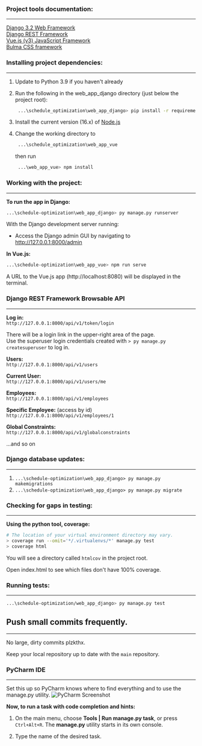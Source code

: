 ### Project tools documentation:  
___

[Django 3.2 Web Framework](https://docs.djangoproject.com/en/3.2/contents/)  
[Django REST Framework](https://www.django-rest-framework.org/)  
[Vue.js (v3) JavaScript Framework](https://v3.vuejs.org/)  
[Bulma CSS framework](https://bulma.io/documentation/)  


### Installing project dependencies:  
___

1. Update to Python 3.9 if you haven't already


2. Run the following in the web_app_django directory (just below the project root):  
   ```bash
    ...\schedule_optimization\web_app_django> pip install -r requirements.txt
    ```

3. Install the current version (16.x) of [Node.js](https://nodejs.org/en/download/current/)


4. Change the working directory to

   ```bash
    ...\schedule_optimization\web_app_vue
    ```
   then run
   ```bash
    ...\web_app_vue> npm install
    ```

### Working with the project:
___

**To run the app in Django:**
```bash
...\schedule-optimization\web_app_django> py manage.py runserver
```

With the Django development server running:
- Access the Django admin GUI by navigating to http://127.0.0.1:8000/admin

**In Vue.js:**
```bash
...\schedule-optimization\web_app_vue> npm run serve
```

A URL to the Vue.js app (http://localhost:8080) will be displayed in the terminal.

### Django REST Framework Browsable API
___
**Log in:**  
`http://127.0.0.1:8000/api/v1/token/login`  

There will be a login link in the upper-right area of the page.  
Use the superuser login credentials created with `> py manage.py createsuperuser` to log in.

**Users:**  
`http://127.0.0.1:8000/api/v1/users`

**Current User:**  
`http://127.0.0.1:8000/api/v1/users/me`

**Employees:**  
`http://127.0.0.1:8000/api/v1/employees`

**Specific Employee:** (access by id)  
`http://127.0.0.1:8000/api/v1/employees/1`

**Global Constraints:**  
`http://127.0.0.1:8000/api/v1/globalconstraints`

...and so on

### Django database updates:
___
1. `...\schedule-optimization\web_app_django> py manage.py makemigrations`
2. `...\schedule-optimization\web_app_django> py manage.py migrate`

### Checking for gaps in testing:
___
**Using the python tool, coverage:**
```bash
# The location of your virtual environment directory may vary.
> coverage run --omit='*/.virtualenvs/*' manage.py test
> coverage html
```
You will see a directory called `htmlcov` in the project root.

Open index.html to see which files don't have 100% coverage.

### Running tests:
___
```bash
...\schedule-optimization/web_app_django> py manage.py test
```

## Push small commits frequently.
___
No large, dirty commits plzkthx.

Keep your local repository up to date with the `main` repository.

### PyCharm IDE
___
Set this up so PyCharm knows where to find everything and to use the manage.py utility.
![PyCharm Screenshot](https://github.com/CSCI-540-SDP/schedule-optimization-web-app-stack-force/blob/main/images/pycharm_django_support.png)

**Now, to run a task with code completion and hints:**
1. On the main menu, choose **Tools | Run manage.py task**, or press `Ctrl+Alt+R`.
The **manage.py** utility starts in its own console.

2. Type the name of the desired task.

